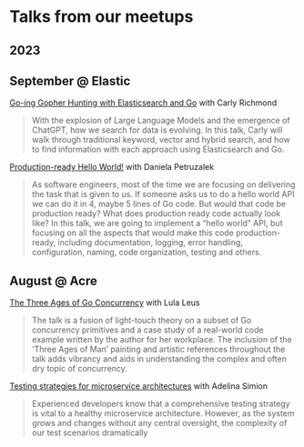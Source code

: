 # Talks from our meetups

## 2023
## September @ Elastic
[Go-ing Gopher Hunting with Elasticsearch and Go](/2023_September/Carly_Richmond-Gopher_Hunting_Elasticsearch.pdf) with Carly Richmond
> With the explosion of Large Language Models and the emergence of ChatGPT, how we search for data is evolving. In this talk, Carly will walk through traditional keyword, vector and hybrid search, and how to find information with each approach using Elasticsearch and Go.

[Production-ready Hello World!](/2023_September/Daniela_Petruzalek-Hello_World.pdf) with Daniela Petruzalek
> As software engineers, most of the time we are focusing on delivering the task that is given to us. If someone asks us to do a hello world API we can do it in 4, maybe 5 lines of Go code. But would that code be production ready? What does production ready code actually look like? In this talk, we are going to implement a “hello world” API, but focusing on all the aspects that would make this code production-ready, including documentation, logging, error handling, configuration, naming, code organization, testing and others.

## August @ Acre
[The Three Ages of Go Concurrency](/2023_August/Lula_Leus-Concurrency_talk.pdf) with Lula Leus
> The talk is a fusion of light-touch theory on a subset of Go concurrency primitives and a case study of a real-world code example written by the author for her workplace. The inclusion of the ‘Three Ages of Man’ painting and artistic references throughout the talk adds vibrancy and aids in understanding the complex and often dry topic of concurrency.

[Testing strategies for microservice architectures](/2023_August/Adelina_Simion-Testing_strategies.pdf) with Adelina Simion
> Experienced developers know that a comprehensive testing strategy is vital to a healthy microservice architecture. However, as the system grows and changes without any central oversight, the complexity of our test scenarios dramatically
